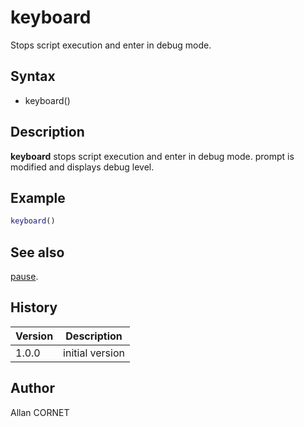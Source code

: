# keyboard

Stops script execution and enter in debug mode.

## Syntax

- keyboard()

## Description

  <p><b>keyboard</b> stops script execution and enter in debug mode. prompt is modified and displays debug level.</p>

## Example

```matlab
keyboard()
```

## See also

[pause](../core/pause.md).

## History

| Version | Description     |
| ------- | --------------- |
| 1.0.0   | initial version |

## Author

Allan CORNET

